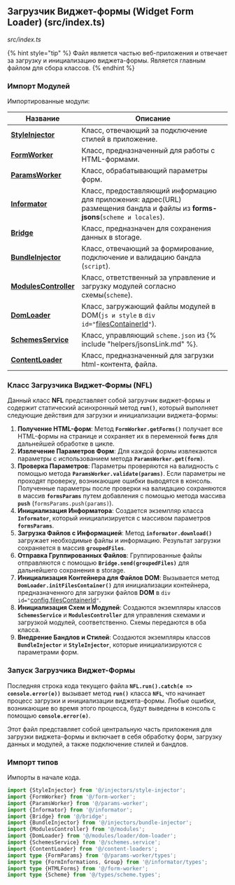 ## Загрузчик Виджет-формы (Widget Form Loader) (src/index.ts)

_src/index.ts_

{% hint style="tip" %}
Файл является частью веб-приложения и отвечает за загрузку и инициализацию виджета-формы. Является главным файлом для сбора классов.
{% endhint %}

### Импорт Модулей

Импортированные модули:

| Название                                               | Описание                                                                                                                      |
|--------------------------------------------------------|-------------------------------------------------------------------------------------------------------------------------------|
| **[StyleInjector](injectors/STYLEINJECTORDOM.md)**     | Класс, отвечающий за подключение стилей в приложение.                                                                         |
| **[FormWorker](FORMWORKER.md)**                        | Класс, предназначенный для работы с HTML-формами.                                                                             |
| **[ParamsWorker](params-worker/PARAMSWORKER.md)**      | Класс, обрабатывающий параметры форм.                                                                                         |
| **[Informator](informator/INFORMATOR.md)**             | Класс, предоставляющий информацию для приложения: адрес(URL) размещения бандла и файлы из **forms-jsons**(`scheme и locales`). |
| **[Bridge](bridge/BRIDGE.md)**                         | Класс, предназначен для сохранения данных в storage.                                                                          |
| **[BundleInjector](injectors/BUNDLEINJECTOR.md)**      | Класс, отвечающий за формирование, подключение и валидацию бандла (`script`).                                                 |
| **[ModulesController](modules/MODULESCONTROLLER.md)**  | Класс, ответственный за управление и загрузку модулей согласно схемы(`scheme`).                                               |
| **[DomLoader](modules/loader/DOMLOADER.md)**           | Класс, загружающий файлы модулей в DOM(`js и style` в `div id="`[filesContainerId](CONFIG.md)`"`).                             |
| **[SchemesService](SCHEMESSERVICE.md)**          | Класс, управляющий `scheme.json` из {% include "helpers/jsonsLink.md" %}.                                                     |
| **[ContentLoader](content-loaders/README.md)**         | Класс, предназначенный для загрузки html-контента, файла.                                                                     |

### Класс Загрузчика Виджет-Формы (NFL)

Данный класс **NFL** представляет собой загрузчик виджет-формы и содержит статический асинхронный метод **`run()`**, который выполняет следующие действия для загрузки и инициализации виджета-формы:

1. **Получение HTML-форм**: Метод **`FormWorker.getForms()`** получает все HTML-формы на странице и сохраняет их в переменной **`forms`** для дальнейшей обработке в цикле.
2. **Извлечение Параметров Форм**: Для каждой формы извлекаются параметры с использованием метода **`ParamsWorker.get(form)`**. 
3. **Проверка Параметров**: Параметры проверяются на валидность с помощью метода **`ParamsWorker.validate(params)`**. Если параметры не проходят проверку, возникающие ошибки выводятся в консоль. Полученные параметры после проверки на валидацию сохраняются в массив **`formsParams`** путем добавления с помощью метода массива **`push`** (`formsParams.push(params)`).
4. **Инициализация Информатора**: Создается экземпляр класса **`Informator`**, который инициализируется с массивом параметров **`formsParams`**.
5. **Загрузка Файлов с Информацией**: Метод **`informator.download()`** загружает необходимые файлы и информацию. Результат загрузки сохраняется в массив **`groupedFiles`**.
6. **Отправка Группированных Файлов**: Группированные файлы отправляются с помощью **`Bridge.send(groupedFiles)`** для дальнейшего сохранения в storage.
7. **Инициализация Контейнера для Файлов DOM**: Вызывается метод **`DomLoader.initFilesContainer()`** для инициализации контейнера, предназначенного для загрузки файлов **DOM** в `div id="`[config.filesContainerId](CONFIG.md)`"`.
8. **Инициализация Схем и Модулей**: Создаются экземпляры классов **`SchemesService`** и **`ModulesController`** для управления схемами и загрузкой модулей, соответственно. Схемы передаются в оба класса.
9. **Внедрение Бандлов и Стилей**: Создаются экземпляры классов **`BundleInjector`** и **`StyleInjector`**, которые инициализируются с параметрами форм.

### Запуск Загрузчика Виджет-Формы

Последняя строка кода текущего файла **`NFL.run().catch(e => console.error(e))`** вызывает метод **`run()`** класса **`NFL`**, что начинает процесс загрузки и инициализации виджета-формы. Любые ошибки, возникающие во время этого процесса, будут выведены в консоль с помощью **`console.error(e)`**.

Этот файл представляет собой центральную часть приложения для загрузки виджета-формы и включает в себя обработку форм, загрузку данных и модулей, а также подключение стилей и бандлов.

### Импорт типов

Импорты в начале кода.

```ts
import {StyleInjector} from '@/injectors/style-injector';
import {FormWorker} from '@/form-worker';
import {ParamsWorker} from '@/params-worker';
import {Informator} from '@/informator';
import {Bridge} from '@/bridge';
import {BundleInjector} from '@/injectors/bundle-injector';
import {ModulesController} from '@/modules';
import {DomLoader} from '@/modules/loader/dom-loader';
import {SchemesService} from '@/schemes.service';
import {ContentLoader} from '@/content-loaders';
import type {FormParams} from '@/params-worker/types';
import type {FormInformations, Group} from '@/informator/types';
import type {HTMLForms} from '@/form-worker';
import type {Scheme} from '@/types/scheme.types';
```